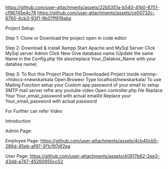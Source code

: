 https://github.com/user-attachments/assets/22b5351a-b540-41b0-8751-cf96745e4c78
https://github.com/user-attachments/assets/ce00732c-6760-4cb3-93f1-9b07ff819aba


Project Setup:



Step 1:
      Clone or Download the project
      open in code editor

      
      
Step 2:
      Download & install Xampp
      Start Apache and MySql Server
      Click MySql server Admin
      Click New
      Give database name (Update the same Name in the Config.php file also(replace Your_Databse_Name with your databse name)



      
Step 3:
      To Run this Project
      Place the Downloaded Project inside xammp->htdocs->newskarkala
      Open Browesr
      Type localhost/newskarkala/
      To use Mailing Function setup your Custom app password of your email to setup SMTP mail server refre any youtube video
      Open controller.php file
      Replace Your Your_email_password with actual emailId
      Replace your Your_email_password with actual password

For Further can refer Video

Introduction



Admin Page:


Employee Page:
https://github.com/user-attachments/assets/4cb40cb5-286d-45eb-af97-3f1cf97df2ea


User Page:
https://github.com/user-attachments/assets/40917b62-2ee3-43dd-a747-45260955cc52






